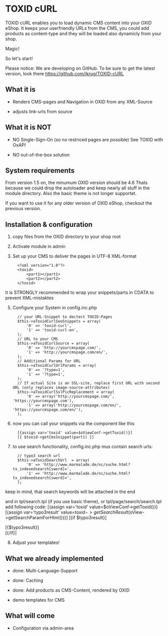 TOXID cURL
==========
TOXID cURL enables you to load dynamic CMS content into your OXID eShop.
It keeps your userfriendly URLs from the CMS, you could add products as content-type
and they will be loaded also dynamicly from your shop.

Magic!

So let's start!


Please notice: We are developing on GitHub.
To be sure to get the latest version, look there
    https://github.com/jkrug/TOXID-cURL


What it is
----------
*    Renders CMS-pages and Navigation in OXID from any XML-Source

*    adjusts link-urls from source


What it is NOT
--------------
*    NO Single-Sign-On (so no restriced pages are possible)
     See TOXID with OxAPI

*    NO out-of-the-box solution


System requirements
-------------------
From version 1.5 on, the minumum OXID version should be 4.6
Thats because we could drop the autoloader and keep nearly all stuff in the module directory.
Also the basic theme is not longer supportet.

If you want to use it for any older version of OXID eShop, checkout the previous version.

Installation & configuration
----------------------------
1.    copy files from the OXID directory to your shop root

2.    Activate module in admin

3.    Set up your CMS to deliver the pages in UTF-8 XML-format

            <?xml version="1.0"?>
            <toxid>
                <part1></part1>
                <part2></part2>
            </toxid>

It is STRONGLY recommended to wrap your snippets/parts in CDATA to prevent XML-mistaktes

5.    Configure your System in config.inc.php

            // your URL-Snippet to dectect TOXID-Pages
            $this->aToxidCurlSeoSnippets = array(
                '0' => 'toxid-curl',
                '1' => 'toxid-curl-en',
            );
            // URL to your CMS
            $this->aToxidCurlSource	= array(
                '0' => 'http://yourcmspage.com/',
                '1' => 'http://yourcmspage.com/en/',
            );
            // Additional Params for URL
            $this->aToxidCurlUrlParams = array(
                '0' => '?type=1',
                '1' => '?type=1',
            );
            // If actual Site is an SSL-site, replace first URL with second URL (only replaces image-source-attributes)
            $this->aToxidCurlSslPicReplacement = array(
                '0' => array('http://yourcmspage.com/', 'https://yourcmspage.com'),
                '1' => array('http://yourcmspage.com/en/', 'https://yourcmspage.com/en/'),
            );

6.    now you can call your snippets via the component like this

            [{assign var='toxid' value=$oViewConf->getToxid()}]
            [{ $toxid->getCmsSnippet(part1) }]

7.    to use search functionality, config.inc.php mus contain search urls:

            // typo3 search url
            $this->aToxidSearchUrl	= array(
                '0' => 'http://www.marmalade.de/nc/suche.html?tx_indexedsearch[sword]=',
                '1' => 'http://www.marmalade.de/nc/suche.html?tx_indexedsearch[sword]=',
            );

keep in mind, that search keywords will be attached in the end

and in tpl/search.tpl (if you use basic theme), or tpl/page/search/search.tpl add following code:
            [{assign var='toxid' value=$oViewConf->getToxid()}]
            [{assign var='typo3result' value=$toxid->getSearchResult($oView->getSearchParamForHtml())}]
            [{if $typo3result}]
                <div>
                    [{$typo3result}]
                </div>
            [{/if}]

8.    Adjust your templates!


What we already implemented
----------------------------
*    done: Multi-Language-Support

*    done: Caching

*    done: Add products as CMS-Content, rendered by OXID

*    demo templates for CMS


What will come
--------------
*    Configuration via admin-area

